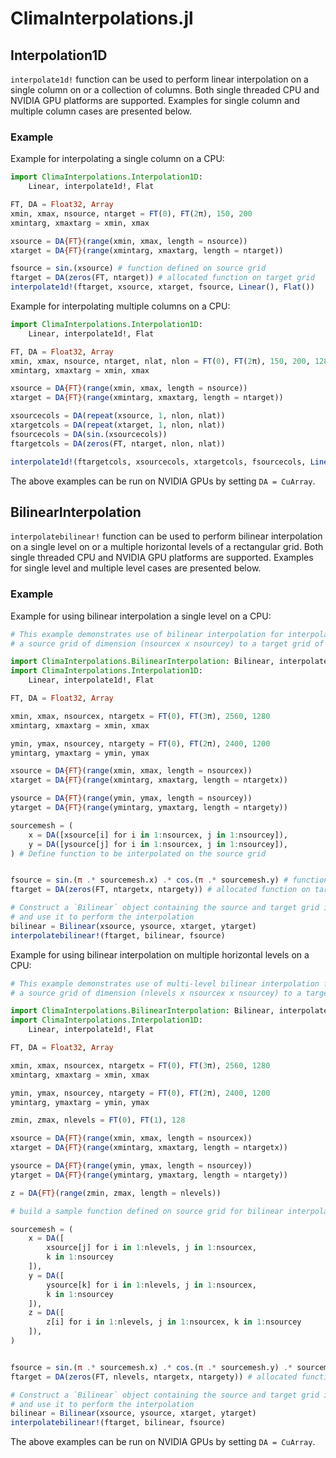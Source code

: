 # ClimaInterpolations.jl

## Interpolation1D
`interpolate1d!` function can be used to perform linear interpolation on a single column on or a collection of columns. Both single threaded CPU and NVIDIA GPU platforms are supported. Examples for single column and multiple column cases are presented below.

### Example

Example for interpolating a single column on a CPU:

```julia
import ClimaInterpolations.Interpolation1D:
    Linear, interpolate1d!, Flat

FT, DA = Float32, Array
xmin, xmax, nsource, ntarget = FT(0), FT(2π), 150, 200
xmintarg, xmaxtarg = xmin, xmax

xsource = DA{FT}(range(xmin, xmax, length = nsource))
xtarget = DA{FT}(range(xmintarg, xmaxtarg, length = ntarget))

fsource = sin.(xsource) # function defined on source grid
ftarget = DA(zeros(FT, ntarget)) # allocated function on target grid
interpolate1d!(ftarget, xsource, xtarget, fsource, Linear(), Flat())
```

Example for interpolating multiple columns on a CPU:

```julia
import ClimaInterpolations.Interpolation1D:
    Linear, interpolate1d!, Flat

FT, DA = Float32, Array
xmin, xmax, nsource, ntarget, nlat, nlon = FT(0), FT(2π), 150, 200, 1280, 640
xmintarg, xmaxtarg = xmin, xmax

xsource = DA{FT}(range(xmin, xmax, length = nsource))
xtarget = DA{FT}(range(xmintarg, xmaxtarg, length = ntarget))

xsourcecols = DA(repeat(xsource, 1, nlon, nlat))
xtargetcols = DA(repeat(xtarget, 1, nlon, nlat))
fsourcecols = DA(sin.(xsourcecols))
ftargetcols = DA(zeros(FT, ntarget, nlon, nlat))

interpolate1d!(ftargetcols, xsourcecols, xtargetcols, fsourcecols, Linear(), Flat())
```

The above examples can be run on NVIDIA GPUs by setting `DA = CuArray`.

## BilinearInterpolation
`interpolatebilinear!` function can be used to perform bilinear interpolation on a single level on or a multiple horizontal levels of a rectangular grid. Both single threaded CPU and NVIDIA GPU platforms are supported. Examples for single level and multiple level cases are presented below.

### Example

Example for using bilinear interpolation a single level on a CPU:

```julia
# This example demonstrates use of bilinear interpolation for interpolating from 
# a source grid of dimension (nsourcex x nsourcey) to a target grid of dimension (ntargetx x ntargety)

import ClimaInterpolations.BilinearInterpolation: Bilinear, interpolatebilinear!
import ClimaInterpolations.Interpolation1D:
    Linear, interpolate1d!, Flat

FT, DA = Float32, Array

xmin, xmax, nsourcex, ntargetx = FT(0), FT(3π), 2560, 1280
xmintarg, xmaxtarg = xmin, xmax

ymin, ymax, nsourcey, ntargety = FT(0), FT(2π), 2400, 1200
ymintarg, ymaxtarg = ymin, ymax

xsource = DA{FT}(range(xmin, xmax, length = nsourcex))
xtarget = DA{FT}(range(xmintarg, xmaxtarg, length = ntargetx))

ysource = DA{FT}(range(ymin, ymax, length = nsourcey))
ytarget = DA{FT}(range(ymintarg, ymaxtarg, length = ntargety))

sourcemesh = (
    x = DA([xsource[i] for i in 1:nsourcex, j in 1:nsourcey]),
    y = DA([ysource[j] for i in 1:nsourcex, j in 1:nsourcey]),
) # Define function to be interpolated on the source grid


fsource = sin.(π .* sourcemesh.x) .* cos.(π .* sourcemesh.y) # function defined on source grid
ftarget = DA(zeros(FT, ntargetx, ntargety)) # allocated function on target grid

# Construct a `Bilinear` object containing the source and target grid information,
# and use it to perform the interpolation
bilinear = Bilinear(xsource, ysource, xtarget, ytarget)
interpolatebilinear!(ftarget, bilinear, fsource)
```

Example for using bilinear interpolation on multiple horizontal levels on a CPU:

```julia
# This example demonstrates use of multi-level bilinear interpolation for interpolating from 
# a source grid of dimension (nlevels x nsourcex x nsourcey) to a target grid of dimension (nlevels x ntargetx x ntargety)

import ClimaInterpolations.BilinearInterpolation: Bilinear, interpolatebilinear!
import ClimaInterpolations.Interpolation1D:
    Linear, interpolate1d!, Flat

FT, DA = Float32, Array

xmin, xmax, nsourcex, ntargetx = FT(0), FT(3π), 2560, 1280
xmintarg, xmaxtarg = xmin, xmax

ymin, ymax, nsourcey, ntargety = FT(0), FT(2π), 2400, 1200
ymintarg, ymaxtarg = ymin, ymax

zmin, zmax, nlevels = FT(0), FT(1), 128

xsource = DA{FT}(range(xmin, xmax, length = nsourcex))
xtarget = DA{FT}(range(xmintarg, xmaxtarg, length = ntargetx))

ysource = DA{FT}(range(ymin, ymax, length = nsourcey))
ytarget = DA{FT}(range(ymintarg, ymaxtarg, length = ntargety))

z = DA{FT}(range(zmin, zmax, length = nlevels))

# build a sample function defined on source grid for bilinear interpolation

sourcemesh = (
    x = DA([
        xsource[j] for i in 1:nlevels, j in 1:nsourcex,
        k in 1:nsourcey
    ]),
    y = DA([
        ysource[k] for i in 1:nlevels, j in 1:nsourcex,
        k in 1:nsourcey
    ]),
    z = DA([
        z[i] for i in 1:nlevels, j in 1:nsourcex, k in 1:nsourcey
    ]),
)


fsource = sin.(π .* sourcemesh.x) .* cos.(π .* sourcemesh.y) .* sourcemesh.z # function defined on source grid
ftarget = DA(zeros(FT, nlevels, ntargetx, ntargety)) # allocated function on target grid

# Construct a `Bilinear` object containing the source and target grid information,
# and use it to perform the interpolation
bilinear = Bilinear(xsource, ysource, xtarget, ytarget)
interpolatebilinear!(ftarget, bilinear, fsource)
```

The above examples can be run on NVIDIA GPUs by setting `DA = CuArray`.
